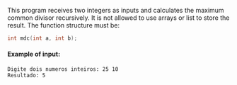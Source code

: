 This program receives two integers as inputs  and calculates the maximum common divisor recursively. It is not allowed to use arrays or list to store the result. The function structure must be:

```c
int mdc(int a, int b);
```
#### Example of input:
```
Digite dois numeros inteiros: 25 10
Resultado: 5
```  